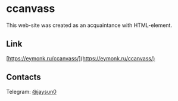 # ccanvass
This web-site was created as an acquaintance with <canvas> HTML-element.

## Link
[https://eymonk.ru/ccanvass/](https://eymonk.ru/ccanvass/)

## Contacts
Telegram: [@jaysun0](https://t.me/jaysun0)
